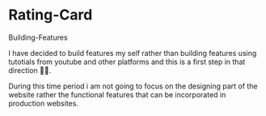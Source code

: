 # Rating-Card
Building-Features

I have decided to build features my self rather than building features using tutotials from youtube and other platforms and this is a first step in that direction ✌🏻.

During this time period i am not going to focus on the designing part of the website rather the functional features that can be incorporated in production websites.

